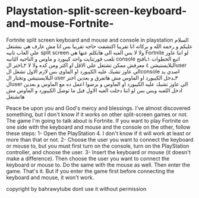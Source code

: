 # Playstation-split-screen-keyboard-and-mouse-Fortnite-
Fortnite split screen keyboard and mouse and console in playstation 
السلام عليكم و رحمه الله و بركاته انا تقريبا اكتشفت حاجه تقريبا بس انا مش عارف هي بتشتغل علي العاب تانيه split screen ولا لا بس العبه الي هاتكلم عنها هي Fortnite لو انتا عاوز تلعب فورتنايت واحد كيبورد و ماوس و الناحيه الثانيه console اتبع الخطوات
١ـافتح البلايستيشن ٤ معرفش ممكن تشتغل علي الاقل او اكثر ومن كده ولا لا
٢ـاختر الuser الي عاوز تشبك عليه الكيبورد او الماوي بس لازم الاول تشغل الconsole اصدي يد البلايستيشن وتختار ال user 
٣ـدخل الكيبورد او الماوس مش هاتفرق و بعدين اختر الuser الي عاوز تشبك عليه الكيبورد او الماوس و برضوا اعمل ده مع الماوس 
و بعدين ادخل اللعبه وبس بس لو انتا دخلت العبه الاول فبل ما توصل الكيبورد و الماوس مش هاتشتغل 

Peace be upon you and God's mercy and blessings. I've almost discovered something, but I don't know if it works on other split-screen games or not. The game I'm going to talk about is Fortnite. If you want to play Fortnite on one side with the keyboard and mouse and the console on the other, follow these steps:
1- Open the PlayStation 4. I don't know if it will work at least or more than that or not.
2- Choose the user you want to connect the keyboard or mouse to, but you must first turn on the console, turn on the PlayStation controller, and choose the user.
3- Insert the keyboard or mouse (it doesn't make a difference). Then choose the user you want to connect the keyboard or mouse to. Do the same with the mouse as well.
Then enter the game. That's it. But if you enter the game first before connecting the keyboard and mouse, it won't work.

copyright by bahrawytube dont use it without permission 

